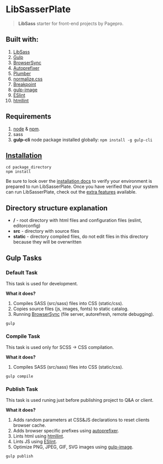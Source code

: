 # LibSasserPlate

> **LibSass** starter for front-end projects by Pagepro.

## Built with:

1. [LibSass](http://libsass.org)
2. [Gulp](http://gulpjs.com/)
3. [BrowserSync](http://www.browsersync.io/)
4. [Autoprefixer](https://github.com/sindresorhus/gulp-autoprefixer)
5. [Plumber](https://github.com/floatdrop/gulp-plumber)
6. [normalize.css](https://necolas.github.io/normalize.css/)
7. [Breakpoint](http://breakpoint-sass.com/)
8. [gulp-image](https://github.com/1000ch/gulp-image)
9. [ESlint](https://github.com/adametry/gulp-eslint)
10. [htmllint](https://github.com/htmllint/htmllint/)

## Requirements
1. [node](https://nodejs.org/en/) & [npm](https://docs.npmjs.com/cli/install).
2. sass
3. **gulp-cli** node package installed globally:
`npm install -g gulp-cli`

## [Installation](docs/install.md)

```shell
cd package_directory
npm install
```

Be sure to look over the [installation docs](docs/install.md) to verify your environment is prepared to run LibSasserPlate.
Once you have verified that your system can run LibSasserPlate, check out the [extra features](docs/commands.md) available.

## Directory structure explanation

* **/** - root directory with html files and configuration files (eslint, editorconfig)
* **src** - directory with source files
* **static** - directory compiled files, do not edit files in this directory because they will be overwritten

## Gulp Tasks

### Default Task

This task is used for development.

**What it does?**

1. Compiles SASS (src/sass) files into CSS (static/css).
2. Copies source files (js, images, fonts) to static catalog.
3. Running [BrowserSync](http://www.browsersync.io/) (file server, autorefresh, remote debugging).

```shell
gulp
```

### Compile Task

This task is used only for SCSS -> CSS compilation.

**What it does?**

1. Compiles SASS (src/sass) files into CSS (static/css).

```shell
gulp compile
```

### Publish Task

This task is used runing just before publishing project to Q&A or client.

**What it does?**

1. Adds random parameters at CSS&JS declarations to reset clients browser cache.
2. Adds browser specific prefixes using [autoprefixer](https://github.com/postcss/autoprefixer).
3. Lints html using [htmllint](https://github.com/htmllint/htmllint/).
4. Lints JS using [ESlint](https://github.com/adametry/gulp-eslint).
5. Optimize PNG, JPEG, GIF, SVG images using [gulp-image](https://github.com/1000ch/gulp-image).

```shell
gulp publish
```
